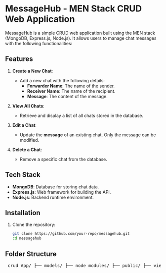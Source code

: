 # MessageHub - MEN Stack CRUD Web Application

MessageHub is a simple CRUD web application built using the MEN stack (MongoDB, Express.js, Node.js). It allows users to manage chat messages with the following functionalities:

## Features

1. **Create a New Chat**:

   - Add a new chat with the following details:
     - **Forwarder Name**: The name of the sender.
     - **Receiver Name**: The name of the recipient.
     - **Message**: The content of the message.

2. **View All Chats**:

   - Retrieve and display a list of all chats stored in the database.

3. **Edit a Chat**:

   - Update the **message** of an existing chat. Only the message can be modified.

4. **Delete a Chat**:
   - Remove a specific chat from the database.

## Tech Stack

- **MongoDB**: Database for storing chat data.
- **Express.js**: Web framework for building the API.
- **Node.js**: Backend runtime environment.

## Installation

1. Clone the repository:
   ```bash
   git clone https://github.com/your-repo/messagehub.git
   cd messagehub
   ```

## Folder Structure

<pre> crud App/ ├── models/ ├── node_modules/ ├── public/ ├── views/ ├── index.js ├── init.js ├── package.json ├── package-lock.json └── README.md ``` </pre>
